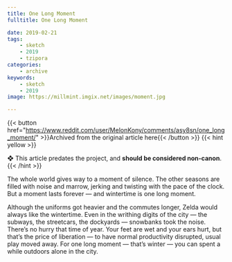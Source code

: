 ```yaml
---
title: One Long Moment
fulltitle: One Long Moment

date: 2019-02-21
tags:
    - sketch
    - 2019
    - tzipora
categories:
    - archive
keywords:
    - sketch
    - 2019
image: https://millmint.imgix.net/images/moment.jpg

---
```

{{< button href="https://www.reddit.com/user/MelonKony/comments/asy8sn/one_long_moment/" >}}Archived from the original article here{{< /button >}}
{{< hint yellow >}}

❖ This article predates the project, and **should be considered non-canon**.
{{< /hint >}}

The whole world gives way to a moment of silence. The other seasons are filled with noise and marrow, jerking and twisting with the pace of the clock. But a moment lasts forever — and wintertime is one long moment.

Although the uniforms got heavier and the commutes longer, Zelda would always like the wintertime. Even in the writhing digits of the city — the subways, the streetcars, the dockyards — snowbanks took the noise. There’s no hurry that time of year. Your feet are wet and your ears hurt, but that’s the price of liberation — to have normal productivity disrupted, usual play moved away. For one long moment — that’s winter — you can spent a while outdoors alone in the city.
